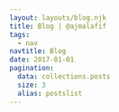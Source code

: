 ```yaml
---
layout: layouts/blog.njk
title: Blog | @ajmalafif
tags:
  - nav
navtitle: Blog
date: 2017-01-01
pagination:
  data: collections.posts
  size: 3
  alias: postslist
---
```

